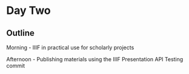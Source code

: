 # Day Two

## Outline
Morning - IIIF in practical use for scholarly projects

Afternoon - Publishing materials using the IIIF Presentation API
Testing commit
